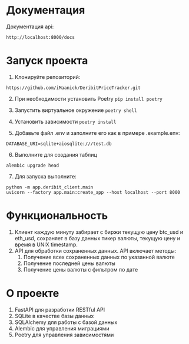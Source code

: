# Документация
Документация api:


```
http://localhost:8000/docs
```


# Запуск проекта

1. Клонируйте репозиторий:

```
https://github.com/iMaanick/DeribitPriceTracker.git
```

2. При необходимости установить Poetry ```pip install poetry```

3. Запустить виртуальное окружение ```poetry shell```

4. Установить зависимости ```poetry install```


5. Добавьте файл .env и заполните его как в примере .example.env:

```
DATABASE_URI=sqlite+aiosqlite:///test.db
```
6. Выполните для создания таблиц

```
alembic upgrade head 
```

7. Для запуска выполните:
```
python -m app.deribit_client.main
uvicorn --factory app.main:create_app --host localhost --port 8000
```

# Функциональность

1. Клиент каждую минуту забирает с биржи текущую цену btc_usd и eth_usd, сохраняет в базу данных тикер валюты, текущую цену и время в
UNIX timestamp.
2. API для обработки сохраненных данных. API включает методы:
    1. Получение всех сохраненных данных по указанной валюте 
    2. Получение последней цены валюты 
    3. Получение цены валюты с фильтром по дате 

# О проекте
1. FastAPI для разработки RESTful API
2. SQLite в качестве базы данных
4. SQLAlchemy для работы с базой данных
5. Alembic для управления миграциями
8. Poetry для управления зависимостями